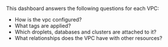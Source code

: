 This dashboard answers the following questions for each VPC:

- How is the vpc configured?
- What tags are applied?
- Which droplets, databases and clusters are attached to it?
- What relationships does the VPC have with other resources?

